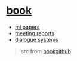 # [book](https://haihome.top/book)

- [ml papers](ml.html)
- [meeting reports](reports.html)
- [dialogue systems](dialogue_sys.html)

> src from [bookgithub](https://github.com/haiy/book)

